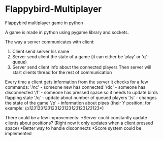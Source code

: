 # Flappybird-Multiplayer
Flappybird multiplayer game in python

A game is made in python using pygame library and sockets.

The way a server communicates with client:
1. Client send server his name
2. Server send client the state of a game (it can either be 'play' or 'q'-queue)
3. Server send client info about the connected players
Then server will start clients thread for the rest of communication

Every time a client gets information from the server it checks for a few commands:
'/nc' - someone new has connected
'/dc' - someone has disconnected
'/f' - someone has pressed space so it needs to update birds flapping state
'/q' - update about number of queued players
'/s' - changes the state of the game
'/p' - information about pipes (their Y position; for example: /p*123*123*123*123*123*123*123*123*123*123*)

There could be a few improvements:
*Server could constantly update clients about positions? (Right now it only updates when a client pressed space)
*Better way to handle disconnects
*Score system could be implemented

